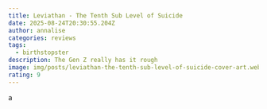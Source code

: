 ```yaml
---
title: Leviathan - The Tenth Sub Level of Suicide
date: 2025-08-24T20:30:55.204Z
author: annalise
categories: reviews
tags:
  - birthstopster
description: The Gen Z really has it rough
image: img/posts/leviathan-the-tenth-sub-level-of-suicide-cover-art.webp
rating: 9
---
```

a